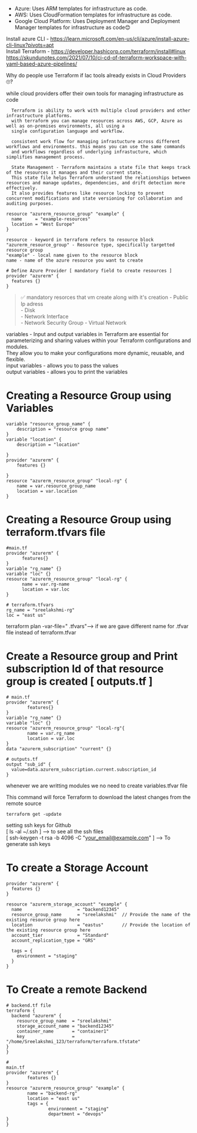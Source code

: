 - Azure: Uses ARM templates for infrastructure as code.
- AWS: Uses CloudFormation templates for infrastructure as code.
- Google Cloud Platform: Uses Deployment Manager and Deployment Manager templates for infrastructure as code😊

Install azure CLI -  https://learn.microsoft.com/en-us/cli/azure/install-azure-cli-linux?pivots=apt  
Install Terraform  -  https://developer.hashicorp.com/terraform/install#linux  
https://skundunotes.com/2021/07/10/ci-cd-of-terraform-workspace-with-yaml-based-azure-pipelines/

Why do people use Terraform if Iac tools already exists in Cloud Providers🙄?

while cloud providers offer their own tools for managing infrastructure as code

      Terraform is ability to work with multiple cloud providers and other infrastructure platforms.
      with terraform you can manage resources across AWS, GCP, Azure as well as on-premises environments, all using a 
      single configuration language and workflow.
      
      consistent work flow for managing infrastucture across different workflows and environments. this means you can use the same commands
      and workflows regardless of underlying infrastucture, which simplifies management process.
      
      State Management - Terraform maintains a state file that keeps track of the resources it manages and their current state. 
      This state file helps Terraform understand the relationships between resources and manage updates, dependencies, and drift detection more effectively.
      It also provides features like resource locking to prevent concurrent modifications and state versioning for collaboration and auditing purposes.


```
resource "azurerm_resource_group" "example" {
  name     = "example-resources"
  location = "West Europe"
}

resource - keyword in terraform refers to resource block
"azurerm_resource_group" - Resource type, specifically targetted resource group
"example" - local name given to the resource block
name - name of the azure resource you want to create
```
```
# Define Azure Provider [ mandatory field to create resources ]
provider "azurerm" {
  features {}         
}
```

>✅ mandatory resorces that vm create along with it's creation
      - Public Ip adress  
      - Disk  
      - Network Interface  
      - Network Security Group
      - Virtual Network

variables - Input and output variables in Terraform are essential for parameterizing and sharing values within your Terraform configurations and modules.   
They allow you to make your configurations more dynamic, reusable, and flexible.  
      input variables - allows you to pass the values  
      output variables - allows you to print the variables  
# Creating a Resource Group using Variables
```
variable "resource_group_name" {
    description = "resource group name"  
}
variable "location" {
    description = "location"
  
}
provider "azurerm" {
    features {}
    
}
resource "azurerm_resource_group" "local-rg" {
    name = var.resource_group_name
    location = var.location
}
```
# Creating a Resource Group using terraform.tfvars file  
```
#main.tf
provider "azurerm" {
      features{}
}
variable "rg_name" {}
variable "loc" {}
resource "azurerm_resource_group" "local-rg" {
      name = var.rg-name
      location = var.loc
}
```
```
# terraform.tfvars
rg_name = "sreelakshmi-rg"
loc = "east us"
```
terraform plan -var-file="<name> .tfvars"--> if we are gave different name for .tfvar file instead of terraform.tfvar   

# Create a Resource group and Print subscription Id of that resource group is created [ outputs.tf ]
```
# main.tf
provider "azurerm" {
        features{}
}
variable "rg_name" {}
variable "loc" {}
resource "azurerm_resource_group" "local-rg"{
        name = var.rg_name
        location = var.loc
}
data "azurerm_subscription" "current" {}
```
```
# outputs.tf
output "sub_id" {
  value=data.azurerm_subscription.current.subscription_id
}
```

whenever we are writting modules we no need to create variables.tfvar file  
  
This command will force Terraform to download the latest changes from the remote source  
```
terraform get -update
```

setting ssh keys for Github  
[ ls -al ~/.ssh ] --> to see all the ssh files  
[ ssh-keygen -t rsa -b 4096 -C "your_email@example.com" ] --> To generate ssh keys   


# To create a Storage Account  
```
provider "azurerm" {
  features {}
}

resource "azurerm_storage_account" "example" {
  name                     = "backend12345"
  resource_group_name      = "sreelakshmi"  // Provide the name of the existing resource group here
  location                 = "eastus"       // Provide the location of the existing resource group here
  account_tier             = "Standard"
  account_replication_type = "GRS"

  tags = {
    environment = "staging"
  }
}
``` 


# To Create a remote Backend  
```
# backend.tf file
terraform {
  backend "azurerm" {
    resource_group_name  = "sreelakshmi"
    storage_account_name = "backend12345"
    container_name       = "container1"
    key                  = "/home/Sreelakshmi_123/terraform/terraform.tfstate"
}
}

#
main.tf 
provider "azurerm" {
        features {}
}
resource "azurerm_resource_group" "example" {
        name = "backend-rg"
        location = "east us"
        tags = {
                environment = "staging"
                department = "devops"
}
}
```  







